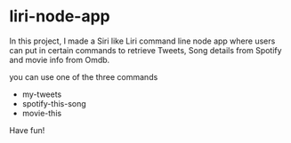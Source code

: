 # liri-node-app

In this project, I made a Siri like Liri command line node app where users can put in certain commands to retrieve Tweets, Song details from Spotify and movie info from Omdb.

you can use one of the three commands

- my-tweets
- spotify-this-song
- movie-this

Have fun!